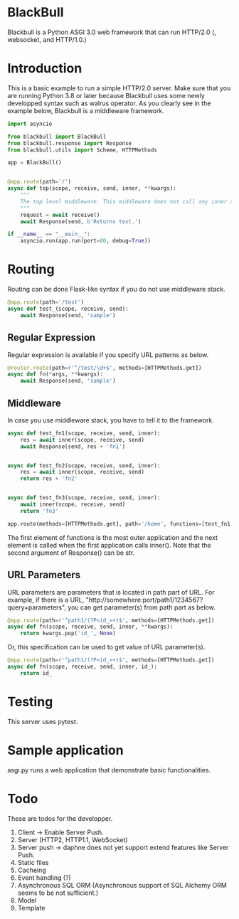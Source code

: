 # BlackBull

Blackbull is a Python ASGI 3.0 web framework that can run HTTP/2.0 (, websocket, and HTTP/1.0.)

# Introduction

This is a basic example to run a simple HTTP/2.0 server. Make sure that you are running Python 3.8 or later because Blackbull uses some newly developped syntax such as walrus operator. As you clearly see in the example below, Blackbull is a middleware framework.

```Python
import asyncio

from blackbull import BlackBull
from blackbull.response import Response
from blackbull.utils import Scheme, HTTPMethods

app = BlackBull()


@app.route(path='/')
async def top(scope, receive, send, inner, **kwargs):
    """
    The top level middleware. This middleware does not call any inner application.
    """
    request = await receive()
    await Response(send, b'Returns text.')

if __name__ == "__main__":
    asyncio.run(app.run(port=80, debug=True))
```

# Routing

Routing can be done Flask-like syntax if you do not use middleware stack.

```python
@app.route(path='/test')
async def test_(scope, receive, send):
    await Response(send, 'sample')
```

## Regular Expression

Regular expression is available if you specify URL patterns as below.

```Python
@router.route(path=r'^/test/\d+$', methods=[HTTPMethods.get])
async def fn(*args, **kwargs):
    await Response(send, 'sample')
```


## Middleware

In case you use middleware stack, you have to tell it to the framework.

```python
async def test_fn1(scope, receive, send, inner):
    res = await inner(scope, receive, send)
    await Response(send, res + 'fn1')


async def test_fn2(scope, receive, send, inner):
    res = await inner(scope, receive, send)
    return res + 'fn2'


async def test_fn3(scope, receive, send, inner):
    await inner(scope, receive, send)
    return 'fn3'

app.route(methods=[HTTPMethods.get], path='/home', functions=[test_fn1, test_fn2, test_fn3])
```

The first element of functions is the most outer application and the next element is called when the first application calls inner(). Note that the second argument of Response() can be str.

## URL Parameters

URL parameters are parameters that is located in path part of URL. For example, if there is a URL, "http://somewhere:port/path1/1234567?query+parameters", you can get parameter(s) from path part as below.

```python
@app.route(path=r'^path1/(?P<id_>+)$', methods=[HTTPMethods.get])
async def fn(scope, receive, send, inner, **kwargs):
    return kwargs.pop('id_', None)
```

Or, this specification can be used to get value of URL parameter(s).

```python
@app.route(path=r'^path1/(?P<id_>+)$', methods=[HTTPMethods.get])
async def fn(scope, receive, send, inner, id_):
    return id_
```

# Testing

This server uses pytest.

# Sample application

asgi.py runs a web application that demonstrate basic functionalities.

# Todo

These are todos for the developper.

1. Client -> Enable Server Push.
1. Server (HTTP2, HTTP1.1, WebSocket)
1. Server push -> daphne does not yet support extend features like Server Push.
1. Static files
1. Cacheing
1. Event handling (?)
1. Asynchronous SQL ORM (Asynchronous support of SQL Alchemy ORM seems to be not sufficient.)
1. Model
1. Template
